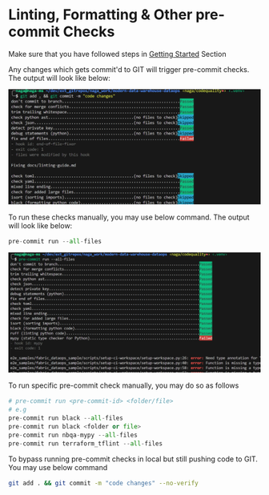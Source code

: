 # Linting, Formatting & Other pre-commit Checks

Make sure that you have followed steps in [Getting Started](../CONTRIBUTING.md#getting-started) Section

Any changes which gets commit'd to GIT will trigger pre-commit checks. The output will look like below:

   ![pre-commit-1](images/pre_commit_1_git_commit.png)

   To run these checks manually, you may use below command. The output will look like below:

   ```python
   pre-commit run --all-files
   ```

   ![pre-commit-2](images/pre_commit_2_manual_run.png)

To run specific pre-commit check manually, you may do so as follows

   ```python
   # pre-commit run <pre-commit-id> <folder/file>
   # e.g
   pre-commit run black --all-files
   pre-commit run black <folder or file>
   pre-commit run nbqa-mypy --all-files
   pre-commit run terraform_tflint --all-files
   ```

To bypass running pre-commit checks in local but still pushing code to GIT. You may use below command

   ```bash
   git add . && git commit -m "code changes" --no-verify
   ```

